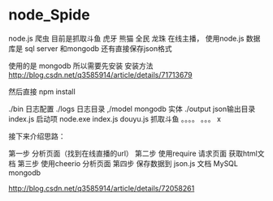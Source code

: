 # node_Spide
node.js 爬虫
目前是抓取斗鱼 虎牙 熊猫 全民 龙珠 在线主播，
使用node.js
数据库是 sql server 和mongodb
还有直接保存json格式

使用的是 mongodb 所以需要先安装
安装方法  http://blog.csdn.net/q3585914/article/details/71713679

然后直接 npm install



./bin 日志配置
./logs 日志目录
,/model  mongodb 实体
./output json输出目录
index.js 启动项  node.exe index.js
douyu.js 抓取斗鱼
。。。。 。。。
x

接下来介绍思路：

第一步 分析页面（找到在线直播的url）
第二步 使用require 请求页面 获取html文档
第三步 使用cheerio 分析页面
第四步 保存数据到 json.js 文档 MySQL mongodb

http://blog.csdn.net/q3585914/article/details/72058261

